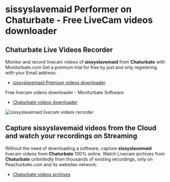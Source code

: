 # sissyslavemaid Performer on Chaturbate - Free LiveCam videos downloader

## Chaturbate Live Videos Recorder

Monitor and record livecam videos of **sissyslavemaid** from **Chaturbate** with Moniturbate.com
Get a premium trial for free by just and only registering with your Email address:
* [sissyslavemaid Premium videos downloader](https://moniturbate.com/request-demo-licence-key.html)

Free livecam videos downloader - Moniturbate Software:
* [Chaturbate videos downloader](https://moniturbate.com/moniturbate-download-software.html)

![sissyslavemaid livecam videos recorder](https://peachurnet.com/templates/moniturbate-software.png)


## Capture sissyslavemaid videos from the Cloud and watch your recordings on Streaming

Without the need of downloading a software, capture **sissyslavemaid** livecam videos from **Chaturbate** 100% online.
Watch Livecam archives from **Chaturbate** unlimitedly from thousands of existing recordings, only on Peachurbate.com and its websites network:
* [Chaturbate videos archives](https://peachurnet.com/)